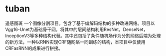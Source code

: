 # tuban
遥感图斑
  一个图像分割项目，包含了基于编解码结构的多种改进网络。项目以Vgg16-Unet为基础骨干网，将其中的层间结构利用ResNet，DenseNet，InceptionV3等多种结构代替。其中还包括了条件随机场作为分割网络后端为处理的新方法，一种以RNN实现CRF随网络一同训练的结构，本项目中仅使用CRFasRNN的成果进行拼接。
